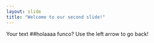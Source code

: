 ```yaml
---
layout: slide
title: "Welcome to our second slide!"
---
```

Your text ##holaaaa funco?
Use the left arrow to go back!
